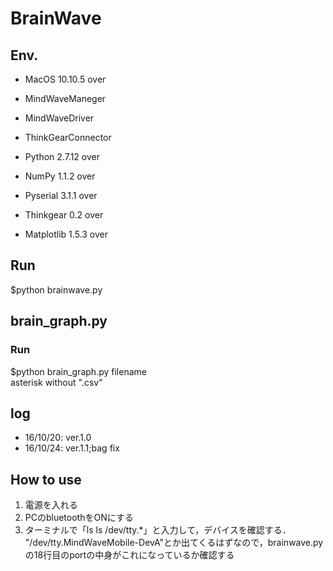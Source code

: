 # BrainWave

## Env.
* MacOS 10.10.5 over
* MindWaveManeger
* MindWaveDriver
* ThinkGearConnector

* Python 2.7.12 over
* NumPy 1.1.2 over
* Pyserial 3.1.1 over
* Thinkgear 0.2 over
* Matplotlib 1.5.3 over

## Run
$python brainwave.py

## brain_graph.py
### Run
$python brain_graph.py filename  
asterisk without ".csv"

## log
* 16/10/20: ver.1.0
* 16/10/24: ver.1.1;bag fix

## How to use
1. 電源を入れる
2. PCのbluetoothをONにする
3. ターミナルで「ls ls /dev/tty.*」と入力して，デバイスを確認する．  
"/dev/tty.MindWaveMobile-DevA"とか出てくるはずなので，brainwave.pyの18行目のportの中身がこれになっているか確認する